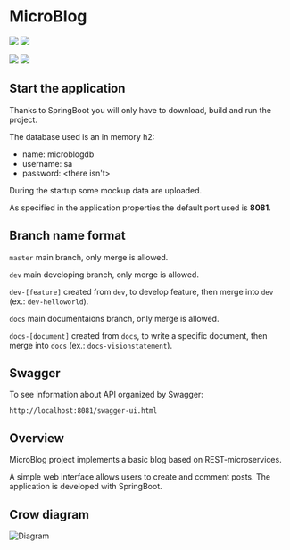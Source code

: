 <h1> MicroBlog </h1>
 
 ![](https://img.shields.io/badge/Project%20type-School%20Project-important?style=for-the-badge)
 ![](https://img.shields.io/badge/LICENSE-UNLICENSE-brightgreen?style=for-the-badge)

 ![](https://img.shields.io/badge/IDE-NetBeans-lightgray?style=for-the-badge&logo=apache%20netbeans%20ide&logoColor=white)
 ![](https://img.shields.io/badge/language-Java-lightblue?style=for-the-badge&logo=java&logoColor=red)
 
 ## Start the application
 Thanks to SpringBoot you will only have to download, build and run the project.
 
 The database used is an in memory h2:
 - name: microblogdb
 - username: sa
 - password: <there isn't>
 
 During the startup some mockup data are uploaded.
 
 As specified in the application properties the default port used is **8081**.
 
 ## Branch name format
```master``` main branch, only merge is allowed.

```dev``` main developing branch, only merge is allowed.

```dev-[feature]``` created from ```dev```, to develop feature, then merge into ```dev``` (ex.: ```dev-helloworld```).

```docs``` main documentaions branch, only merge is allowed.

```docs-[document]``` created from ```docs```, to write a specific document, then merge into ```docs``` (ex.: ```docs-visionstatement```).

## Swagger
To see information about API organized by Swagger:

```http://localhost:8081/swagger-ui.html```

 ## Overview

 MicroBlog project implements a basic blog based on REST-microservices.
 
 A simple web interface allows users to create and comment posts.
 The application is developed with SpringBoot.

 ## Crow diagram
 ![Diagram](docs/imgs/BlogSchema.svg)
